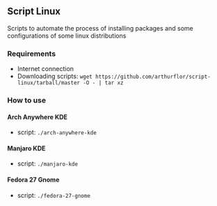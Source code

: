 ## Script Linux

Scripts to automate the process of installing packages and some configurations of some linux distributions

### Requirements
- Internet connection
- Downloading scripts: `wget https://github.com/arthurflor/script-linux/tarball/master -O - | tar xz`

### How to use

#### Arch Anywhere KDE
- script: `./arch-anywhere-kde`

#### Manjaro KDE
- script: `./manjaro-kde`

#### Fedora 27 Gnome
- script: `./fedora-27-gnome`
